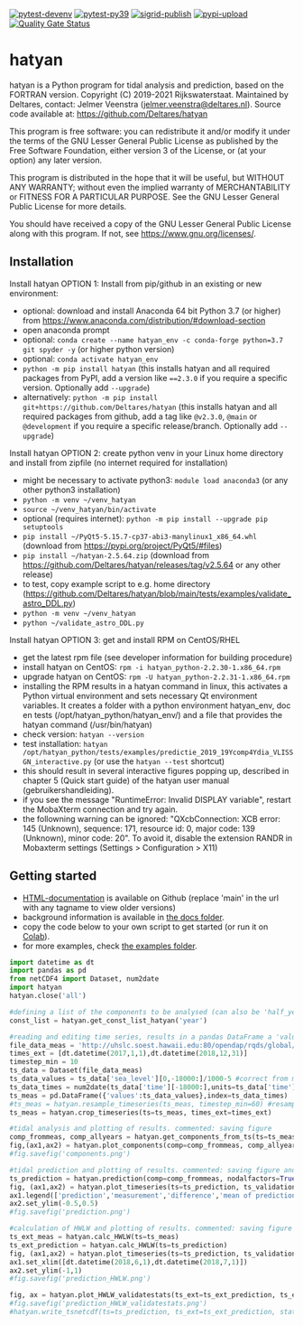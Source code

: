 [![pytest-devenv](https://github.com/Deltares/hatyan/actions/workflows/pytest-devenv.yml/badge.svg?branch=main)](https://github.com/Deltares/hatyan/actions/workflows/pytest-devenv.yml)
[![pytest-py39](https://github.com/Deltares/hatyan/actions/workflows/pytest-py39.yml/badge.svg?branch=main)](https://github.com/Deltares/hatyan/actions/workflows/pytest-py39.yml)
[![sigrid-publish](https://github.com/Deltares/hatyan/actions/workflows/sigrid-publish.yml/badge.svg?branch=main)](https://github.com/Deltares/hatyan/actions/workflows/sigrid-publish.yml)
[![pypi-upload](https://github.com/Deltares/hatyan/actions/workflows/pypi-upload.yml/badge.svg?event=release)](https://github.com/Deltares/hatyan/actions/workflows/pypi-upload.yml)
[![Quality Gate Status](https://sonarcloud.io/api/project_badges/measure?project=Deltares_hatyan&metric=alert_status)](https://sonarcloud.io/dashboard?id=Deltares_hatyan)

# hatyan

hatyan is a Python program for tidal analysis and prediction, based on the FORTRAN version. 
Copyright (C) 2019-2021 Rijkswaterstaat.  Maintained by Deltares, contact: Jelmer Veenstra (jelmer.veenstra@deltares.nl). 
Source code available at: https://github.com/Deltares/hatyan

This program is free software: you can redistribute it and/or modify
it under the terms of the GNU Lesser General Public License as published by
the Free Software Foundation, either version 3 of the License, or
(at your option) any later version.

This program is distributed in the hope that it will be useful,
but WITHOUT ANY WARRANTY; without even the implied warranty of
MERCHANTABILITY or FITNESS FOR A PARTICULAR PURPOSE.  See the
GNU Lesser General Public License for more details.

You should have received a copy of the GNU Lesser General Public License
along with this program.  If not, see <https://www.gnu.org/licenses/>.


Installation
--------

Install hatyan OPTION 1: Install from pip/github in an existing or new environment:

- optional: download and install Anaconda 64 bit Python 3.7 (or higher) from https://www.anaconda.com/distribution/#download-section
- open anaconda prompt
- optional: ``conda create --name hatyan_env -c conda-forge python=3.7 git spyder -y`` (or higher python version)
- optional: ``conda activate hatyan_env``
- ``python -m pip install hatyan`` (this installs hatyan and all required packages from PyPI, add a version like ``==2.3.0`` if you require a specific version. Optionally add ``--upgrade``)
- alternatively: ``python -m pip install git+https://github.com/Deltares/hatyan`` (this installs hatyan and all required packages from github, add a tag like ``@v2.3.0``, ``@main`` or ``@development`` if you require a specific release/branch. Optionally add ``--upgrade``)

Install hatyan OPTION 2: create python venv in your Linux home directory and install from zipfile (no internet required for installation)

- might be necessary to activate python3: ``module load anaconda3`` (or any other python3 installation)
- ``python -m venv ~/venv_hatyan``
- ``source ~/venv_hatyan/bin/activate``
- optional (requires internet): ``python -m pip install --upgrade pip setuptools``
- ``pip install ~/PyQt5-5.15.7-cp37-abi3-manylinux1_x86_64.whl`` (download from https://pypi.org/project/PyQt5/#files)
- ``pip install ~/hatyan-2.5.64.zip`` (download from https://github.com/Deltares/hatyan/releases/tag/v2.5.64 or any other release)
- to test, copy example script to e.g. home directory (https://github.com/Deltares/hatyan/blob/main/tests/examples/validate_astro_DDL.py)
- ``python -m venv ~/venv_hatyan``
- ``python ~/validate_astro_DDL.py``

Install hatyan OPTION 3: get and install RPM on CentOS/RHEL

- get the latest rpm file (see developer information for building procedure)
- install hatyan on CentOS: ``rpm -i hatyan_python-2.2.30-1.x86_64.rpm``
- upgrade hatyan on CentOS: ``rpm -U hatyan_python-2.2.31-1.x86_64.rpm``
- installing the RPM results in a hatyan command in linux, this activates a Python virtual environment and sets necessary Qt environment variables. It creates a folder with a python environment hatyan_env, doc en tests (/opt/hatyan_python/hatyan_env/) and a file that provides the hatyan command (/usr/bin/hatyan)
- check version: ``hatyan --version``
- test installation: ``hatyan /opt/hatyan_python/tests/examples/predictie_2019_19Ycomp4Ydia_VLISSGN_interactive.py`` (or use the ``hatyan --test`` shortcut)
- this should result in several interactive figures popping up, described in chapter 5 (Quick start guide) of the hatyan user manual (gebruikershandleiding).
- if you see the message "RuntimeError: Invalid DISPLAY variable", restart the MobaXterm connection and try again.
- the followning warning can be ignored: "QXcbConnection: XCB error: 145 (Unknown), sequence: 171, resource id: 0, major code: 139 (Unknown), minor code: 20". To avoid it, disable the extension RANDR in Mobaxterm settings (Settings > Configuration > X11)


Getting started
--------

- [HTML-documentation](https://htmlpreview.github.io/?https://github.com/Deltares/hatyan/blob/main/docs/hatyan/index.html) is available on Github (replace 'main' in the url with any tagname to view older versions)
- background information is available in [the docs folder](https://github.com/Deltares/hatyan/tree/main/docs).
- copy the code below to your own script to get started (or run it on [Colab](https://colab.research.google.com/github/Deltares/hatyan/blob/main/notebooks/getting-started.ipynb)).
- for more examples, check [the examples folder](https://github.com/Deltares/hatyan/tree/main/tests/examples).

```python
import datetime as dt
import pandas as pd
from netCDF4 import Dataset, num2date
import hatyan
hatyan.close('all')

#defining a list of the components to be analysed (can also be 'half_year' and others, 'year' contains 94 components and the mean H0)
const_list = hatyan.get_const_list_hatyan('year')

#reading and editing time series, results in a pandas DataFrame a 'values' column (water level in meters) and a pd.DatetimeIndex as index (timestamps as datetime.datetime)
file_data_meas = 'http://uhslc.soest.hawaii.edu:80/opendap/rqds/global/hourly/h825a.nc' #Cuxhaven dataset from UHSLC database #os.path.join(r'n:\\Deltabox\\Bulletin\\veenstra\\VLISSGN_waterlevel_20101201_20140101.noos')
times_ext = [dt.datetime(2017,1,1),dt.datetime(2018,12,31)]
timestep_min = 10
ts_data = Dataset(file_data_meas)
ts_data_values = ts_data['sea_level'][0,-18000:]/1000-5 #correct from mm to meters and for 5m offset
ts_data_times = num2date(ts_data['time'][-18000:],units=ts_data['time'].units, only_use_cftime_datetimes=False)
ts_meas = pd.DataFrame({'values':ts_data_values},index=ts_data_times)
#ts_meas = hatyan.resample_timeseries(ts_meas, timestep_min=60) #resampling only works well when timesteps are rounded to seconds
ts_meas = hatyan.crop_timeseries(ts=ts_meas, times_ext=times_ext)

#tidal analysis and plotting of results. commented: saving figure  
comp_frommeas, comp_allyears = hatyan.get_components_from_ts(ts=ts_meas, const_list=const_list, nodalfactors=True, return_allyears=True, fu_alltimes=True, analysis_peryear=True)
fig,(ax1,ax2) = hatyan.plot_components(comp=comp_frommeas, comp_allyears=comp_allyears)
#fig.savefig('components.png')

#tidal prediction and plotting of results. commented: saving figure and writing to netCDF
ts_prediction = hatyan.prediction(comp=comp_frommeas, nodalfactors=True, fu_alltimes=True, times_ext=times_ext, timestep_min=timestep_min)
fig, (ax1,ax2) = hatyan.plot_timeseries(ts=ts_prediction, ts_validation=ts_meas)
ax1.legend(['prediction','measurement','difference','mean of prediction'])
ax2.set_ylim(-0.5,0.5)
#fig.savefig('prediction.png')

#calculation of HWLW and plotting of results. commented: saving figure
ts_ext_meas = hatyan.calc_HWLW(ts=ts_meas)
ts_ext_prediction = hatyan.calc_HWLW(ts=ts_prediction)
fig, (ax1,ax2) = hatyan.plot_timeseries(ts=ts_prediction, ts_validation=ts_meas, ts_ext=ts_ext_prediction, ts_ext_validation=ts_ext_meas)
ax1.set_xlim([dt.datetime(2018,6,1),dt.datetime(2018,7,1)])
ax2.set_ylim(-1,1)
#fig.savefig('prediction_HWLW.png')

fig, ax = hatyan.plot_HWLW_validatestats(ts_ext=ts_ext_prediction, ts_ext_validation=ts_ext_meas)
#fig.savefig('prediction_HWLW_validatestats.png')
#hatyan.write_tsnetcdf(ts=ts_prediction, ts_ext=ts_ext_prediction, station='Cuxhaven', vertref='MSL', filename='prediction.nc')
```
